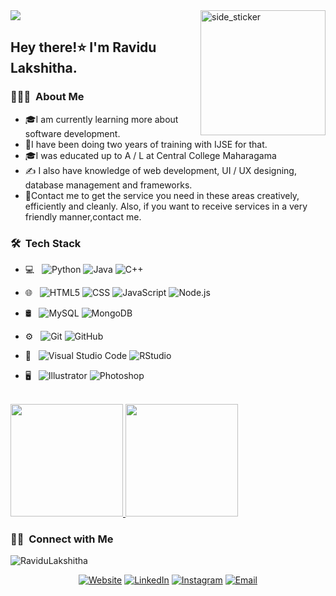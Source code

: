 <img src="https://readme-typing-svg.herokuapp.com?color=%white&center=true&vCenter=true&width=600&height=45&lines=Hi%2C+I'm+Ravidu+Lakshitha+Jayalath;Software+Engineer+and+UX/UI+Designer;I'm+Student+In+IJSE+Institute">

<img align="right" width=200px height=200px alt="side_sticker" src="https://media.giphy.com/media/Cfiid6I8YDKqrCxAaY/giphy.gif" />
 

<h2> Hey there!⭐️ I'm Ravidu Lakshitha.</h2>

<h3> 👨🏻‍💻 &nbsp;About Me </h3>


- 🎓I am currently learning more about software development.
- 🤔I have been doing two years of training with IJSE for that.
- 🎓I was educated up to A / L at Central College Maharagama
- ✍️ I also have knowledge of web development, 
  UI / UX designing,<br> database management
  and frameworks.</br> 
- 💼Contact me to get the service you 
  need in these areas creatively,<br>efficiently and cleanly.
  Also, if you want to receive services in a 
  very friendly manner,contact me.</br>

<h3> 🛠 &nbsp;Tech Stack</h3>

- 💻 &nbsp;
  ![Python](https://img.shields.io/badge/-Python-333333?style=flat&logo=python)
  ![Java](https://img.shields.io/badge/-Java-333333?style=flat&logo=Java&logoColor=007396)
  ![C++](https://img.shields.io/badge/-C++-333333?style=flat&logo=C%2B%2B&logoColor=00599C)
 
- 🌐 &nbsp;
  ![HTML5](https://img.shields.io/badge/-HTML5-333333?style=flat&logo=HTML5)
  ![CSS](https://img.shields.io/badge/-CSS-333333?style=flat&logo=CSS3&logoColor=1572B6)
  ![JavaScript](https://img.shields.io/badge/-JavaScript-333333?style=flat&logo=javascript)
  ![Node.js](https://img.shields.io/badge/-Node.js-333333?style=flat&logo=node.js)
  
- 🛢 &nbsp;
  ![MySQL](https://img.shields.io/badge/-MySQL-333333?style=flat&logo=mysql)
  ![MongoDB](https://img.shields.io/badge/-MongoDB-333333?style=flat&logo=mongodb)
- ⚙️ &nbsp;
  ![Git](https://img.shields.io/badge/-Git-333333?style=flat&logo=git)
  ![GitHub](https://img.shields.io/badge/-GitHub-333333?style=flat&logo=github)
 
- 🔧 &nbsp;
  ![Visual Studio Code](https://img.shields.io/badge/-Visual%20Studio%20Code-333333?style=flat&logo=visual-studio-code&logoColor=007ACC)
  ![RStudio](https://img.shields.io/badge/-RStudio-333333?style=flat&logo=rstudio)
 - 🖥 &nbsp;
  ![Illustrator](https://img.shields.io/badge/-Illustrator-333333?style=flat&logo=adobe-illustrator)
  ![Photoshop](https://img.shields.io/badge/-Photoshop-333333?style=flat&logo=adobe-photoshop)
 
<br/>

<a href="https://github.com/shenu01">
  <img height="180em" src="https://github-readme-stats.vercel.app/api?username=shenu01&theme=buefy&show_icons=true" />
  <img height="180em" src="https://github-readme-stats.vercel.app/api/top-langs/?username=shenu01&theme=buefy&layout=compact" />
</a>

<br/>

<h3> 🤝🏻 &nbsp;Connect with Me </h3>
<p align="left"> <img src="https://komarev.com/ghpvc/?username=RaviduLakshitha&label=Profile%20views&color=0e75b6&style=flat" alt="RaviduLakshitha" /> </p>

<p align="center">
<a href="https://shenu01.github.io/MyProfile/"><img alt="Website" src="https://img.shields.io/badge/Website-www.Ravidu.com-blue?style=flat-square&logo=google-chrome"></a>
<a href="https://www.linkedin.com/in/ravidu-lakshitha-8988061bb/"><img alt="LinkedIn" src="https://img.shields.io/badge/LinkedIn-Ravidu%20Lakshitha%20-blue?style=flat-square&logo=linkedin"></a>
<a href="https://www.instagram.com/shenu-roysh/"><img alt="Instagram" src="https://img.shields.io/badge/Instagram-shenu__-blue?style=flat-square&logo=instagram"></a>
<a href="mailto:ravidulakshitha@gmail360.com"><img alt="Email" src="https://img.shields.io/badge/Email-Ravidulakshitha360@gmail.com-blue?style=flat-square&logo=gmail"></a>
</p>

